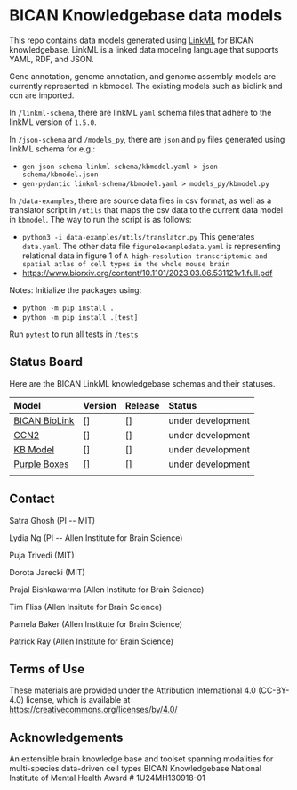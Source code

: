 # BICAN Knowledgebase data models

This repo contains data models generated using [LinkML](https://linkml.io/linkml/) for BICAN knowledgebase. LinkML is a linked data modeling language that supports YAML, RDF, and JSON. 

Gene annotation, genome annotation, and genome assembly models are currently represented in kbmodel. 
The existing models such as biolink and ccn are imported.

In `/linkml-schema`, there are linkML `yaml` schema files that adhere to the linkML version of `1.5.0`.

In `/json-schema` and `/models_py`, there are `json` and `py` files generated using linkML schema for e.g.:
* `gen-json-schema linkml-schema/kbmodel.yaml > json-schema/kbmodel.json`
* `gen-pydantic linkml-schema/kbmodel.yaml > models_py/kbmodel.py`

In `/data-examples`, there are source data files in csv format, as well as a translator script in `/utils` that maps the csv data to the current data model in `kbmodel`.
The way to run the script is as follows:
* `python3 -i data-examples/utils/translator.py`
This generates `data.yaml`.
The other data file `figure1exampledata.yaml` is representing relational data in figure 1 of `A high-resolution transcriptomic and spatial atlas of cell types in the whole mouse brain`
* https://www.biorxiv.org/content/10.1101/2023.03.06.531121v1.full.pdf 

Notes:
Initialize the packages using:
* `python -m pip install .`
* `python -m pip install .[test]`

Run `pytest` to run all tests in `/tests`

## Status Board

Here are the BICAN LinkML knowledgebase schemas and their statuses.

| Model | Version | Release | Status |
|:--|:--|:--|:--|
| [BICAN BioLink] | [] |  [] | under development |
| [CCN2] | [] | [] | under development |
| [KB Model] | [] | [] | under development |
| [Purple Boxes] | [] | [] | under development |
| | | | |

[BICAN BioLink]: linkml-schema/bican_biolink.yaml

[CCN2]: linkml-schema/ccn2.yaml

[KB Model]: linkml-schema/kbmodel.yaml

[Purple Boxes]: linkml-schema/purple_boxes.yaml

## Contact

Satra Ghosh (PI -- MIT)

Lydia Ng (PI -- Allen Institute for Brain Science)

Puja Trivedi (MIT)

Dorota Jarecki (MIT)

Prajal Bishkawarma (Allen Institute for Brain Science)

Tim Fliss (Allen Insitute for Brain Science)

Pamela Baker (Allen Institute for Brain Science)

Patrick Ray (Allen Institute for Brain Science)

## Terms of Use

These materials are provided under the Attribution International 4.0 (CC-BY-4.0) license, which is available at https://creativecommons.org/licenses/by/4.0/

## Acknowledgements

An extensible brain knowledge base and toolset spanning modalities for multi-species data-driven cell types
BICAN Knowledgebase
National Institute of Mental Health
Award # 1U24MH130918-01